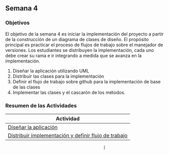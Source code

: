 ## Semana 4

### Objetivos

El objetivo de la semana 4 es iniciar la implementación del proyecto a partir de la construcción de un diagrama de clases de diseño. El propósito principal es practicar el proceso de flujos de trabajo sobre el manejador de versiones. 
Los estudiantes se distribuyen la implementación, cada uno debe crear su rama e ir integrando a medida que se avanza en la implementación.

1. Diseñar la aplicación utilizando UML 
2. Distribuir las clases para la implementación 
3. Definir el flujo de trabajo sobre github para la implementación de base de las clases
4. Implementar las clases y el cascarón de los métodos. 

### Resumen de las Actividades

| Actividad                                                                                   |
| ------------------------------------------------------------------------------------------- |
| [Diseñar la aplicación ](s4_disenio) |
| [Distribuir implementación y definir flujo de trabajo](s4_flujo)                          |

                                               |
